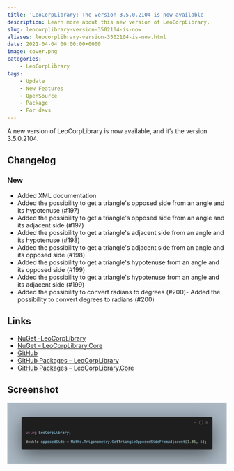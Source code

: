 ```yaml
---
title: 'LeoCorpLibrary: The version 3.5.0.2104 is now available'
description: Learn more about this new version of LeoCorpLibrary.
slug: leocorplibrary-version-3502104-is-now
aliases: leocorplibrary-version-3502104-is-now.html
date: 2021-04-04 00:00:00+0000
image: cover.png
categories:
    - LeoCorpLibrary
tags:
    - Update
    - New Features
    - OpenSource
    - Package
    - For devs
---
```

 A new version of LeoCorpLibrary is now available, and it’s the version 3.5.0.2104.

## Changelog
### New
- Added XML documentation
- Added the possibility to get a triangle's opposed side from an angle and its hypotenuse (#197)
- Added the possibility to get a triangle's opposed side from an angle and its adjacent side (#197)
- Added the possibility to get a triangle's adjacent side from an angle and its hypotenuse (#198)
- Added the possibility to get a triangle's adjacent side from an angle and its opposed side (#198)
- Added the possibility to get a triangle's hypotenuse from an angle and its opposed side (#199)
- Added the possibility to get a triangle's hypotenuse from an angle and its adjacent side (#199)
- Added the possibility to convert radians to degrees (#200)- Added the possibility to convert degrees to radians (#200)

## Links

- [NuGet –LeoCorpLibrary](https://www.nuget.org/packages/LeoCorpLibrary)
- [NuGet – LeoCorpLibrary.Core](https://www.nuget.org/packages/LeoCorpLibrary.Core)
- [GitHub](https://github.com/Leo-Corporation/LeoCorpLibrary)
- [GitHub Packages – LeoCorpLibrary](https://github.com/Leo-Corporation/LeoCorpLibrary/packages/345951)
- [GitHub Packages – LeoCorpLibrary.Core](https://github.com/Leo-Corporation/LeoCorpLibrary/packages/530093)

## Screenshot

![A C# code sample using LeoCorpLibrary](cover.png)